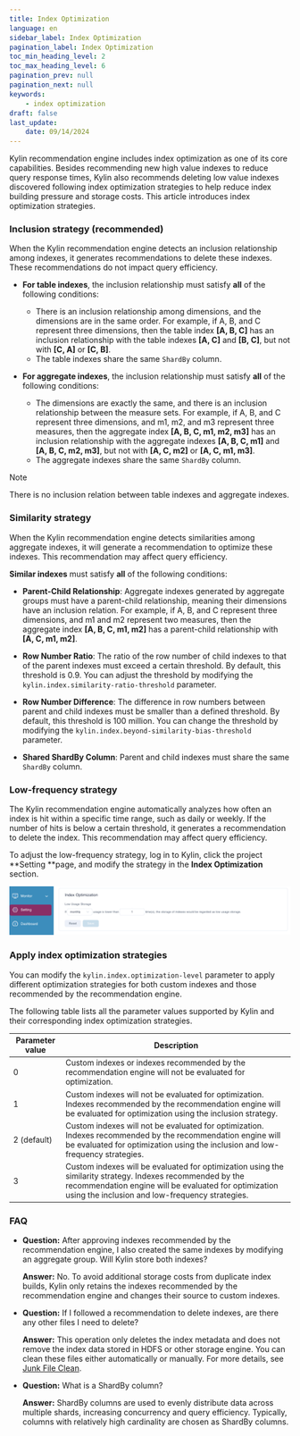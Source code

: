 ```yaml
---
title: Index Optimization
language: en
sidebar_label: Index Optimization
pagination_label: Index Optimization
toc_min_heading_level: 2
toc_max_heading_level: 6
pagination_prev: null
pagination_next: null
keywords:
    - index optimization
draft: false
last_update:
    date: 09/14/2024
---
```


Kylin recommendation engine includes index optimization as one of its core capabilities. Besides recommending new high value indexes to reduce query response times, Kylin also recommends deleting low value indexes discovered following index optimization strategies to help reduce index building pressure and storage costs. This article introduces index optimization strategies.

### **Inclusion strategy (recommended)** 

When the Kylin recommendation engine detects an inclusion relationship among indexes, it generates recommendations to delete these indexes. These recommendations do not impact query efficiency.

- **For table indexes**, the inclusion relationship must satisfy **all** of the following conditions:
  - There is an inclusion relationship among dimensions, and the dimensions are in the same order. For example, if A, B, and C represent three dimensions, then the table index **[A, B, C]** has an inclusion relationship with the table indexes **[A, C]** and **[B, C]**, but not with **[C, A]** or **[C, B]**.
  - The table indexes share the same `ShardBy` column.

- **For aggregate indexes**, the inclusion relationship must satisfy **all** of the following conditions:
  - The dimensions are exactly the same, and there is an inclusion relationship between the measure sets. For example, if A, B, and C represent three dimensions, and m1, m2, and m3 represent three measures, then the aggregate index **[A, B, C, m1, m2, m3]** has an inclusion relationship with the aggregate indexes **[A, B, C, m1]** and **[A, B, C, m2, m3]**, but not with **[A, C, m2]** or **[A, C, m1, m3]**.
  - The aggregate indexes share the same `ShardBy` column.

> [!NOTE]
>
> There is no inclusion relation between table indexes and aggregate indexes.  

### **Similarity strategy**

When the Kylin recommendation engine detects similarities among aggregate indexes, it will generate a recommendation to optimize these indexes. This recommendation may affect query efficiency. 

**Similar indexes** must satisfy **all** of the following conditions:

- **Parent-Child Relationship**: Aggregate indexes generated by aggregate groups must have a parent-child relationship, meaning their dimensions have an inclusion relation. For example, if A, B, and C represent three dimensions, and m1 and m2 represent two measures, then the aggregate index **[A, B, C, m1, m2]** has a parent-child relationship with **[A, C, m1, m2]**.

- **Row Number Ratio**: The ratio of the row number of child indexes to that of the parent indexes must exceed a certain threshold. By default, this threshold is 0.9. You can adjust the threshold by modifying the `kylin.index.similarity-ratio-threshold` parameter.

- **Row Number Difference**: The difference in row numbers between parent and child indexes must be smaller than a defined threshold. By default, this threshold is 100 million. You can change the threshold by modifying the `kylin.index.beyond-similarity-bias-threshold` parameter.

- **Shared ShardBy Column**: Parent and child indexes must share the same `ShardBy` column.

### **Low-frequency strategy** 

The Kylin recommendation engine automatically analyzes how often an index is hit within a specific time range, such as daily or weekly. If the number of hits is below a certain threshold, it generates a recommendation to delete the index. This recommendation may affect query efficiency.

To adjust the low-frequency strategy, log in to Kylin, click the project **Setting **page, and modify the strategy in the **Index Optimization** section.

![](images/low_usage.png)

### **Apply index optimization strategies**

You can modify the `kylin.index.optimization-level` parameter to apply different optimization strategies for both custom indexes and those recommended by the recommendation engine.

The following table lists all the parameter values supported by Kylin and their corresponding index optimization strategies.

| **Parameter value** | **Description**                                              |
| ------------------- | ------------------------------------------------------------ |
| 0                   | Custom indexes or indexes recommended by the recommendation engine will not be evaluated for optimization. |
| 1                   | Custom indexes will not be evaluated for optimization.  Indexes recommended by the recommendation engine will be evaluated for optimization using the inclusion strategy. |
| 2 (default)         | Custom indexes will not be evaluated for optimization. Indexes recommended by the recommendation engine will be evaluated for optimization using the inclusion and low-frequency strategies. |
| 3                   | Custom indexes will be evaluated for optimization using the similarity strategy.  Indexes recommended by the recommendation engine will be evaluated for optimization using the inclusion and low-frequency strategies. |

### **FAQ**

- **Question:** After approving indexes recommended by the recommendation engine, I also created the same indexes by modifying an aggregate group. Will Kylin store both indexes?
  
  **Answer:** No. To avoid additional storage costs from duplicate index builds, Kylin only retains the indexes recommended by the recommendation engine and changes their source to custom indexes.

- **Question:** If I followed a recommendation to delete indexes, are there any other files I need to delete?
  
  **Answer:** This operation only deletes the index metadata and does not remove the index data stored in HDFS or other storage engine. You can clean these files either automatically or manually. For more details, see [Junk File Clean](../../../operations/system-operation/junk_file_clean.md).

- **Question:** What is a ShardBy column?
  
  **Answer:** ShardBy columns are used to evenly distribute data across multiple shards, increasing concurrency and query efficiency. Typically, columns with relatively high cardinality are chosen as ShardBy columns.


